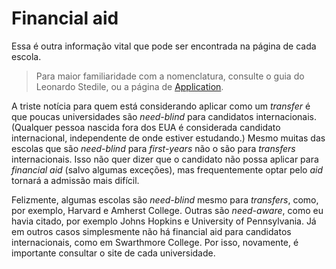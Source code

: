 # Financial aid

Essa é outra informação vital que pode ser encontrada na página de cada escola. 

> Para maior familiaridade com a nomenclatura, consulte o guia do Leonardo Stedile, ou a página de [Application](http://www.qilabs.org/guias/application).

A triste notícia para quem está considerando aplicar como um *transfer* é que poucas universidades são *need-blind* para candidatos internacionais. (Qualquer pessoa nascida fora dos EUA é considerada candidato internacional, independente de onde estiver estudando.) Mesmo muitas das escolas que são *need-blind* para *first-years* não o são para *transfers* internacionais. Isso não quer dizer que o candidato não possa aplicar para *financial aid* (salvo algumas exceções), mas frequentemente optar pelo *aid* tornará a admissão mais difícil. 

Felizmente, algumas escolas são *need-blind* mesmo para *transfers*, como, por exemplo, Harvard e Amherst College. Outras são *need-aware*, como eu havia citado, por exemplo Johns Hopkins e University of Pennsylvania. Já em outros casos simplesmente não há financial aid para candidatos internacionais, como em Swarthmore College. Por isso, novamente, é importante consultar o site de cada universidade.
